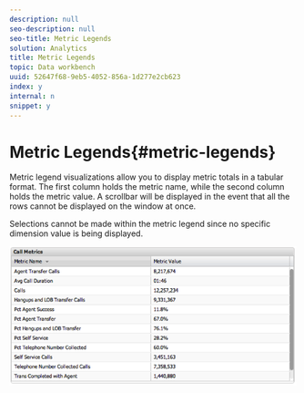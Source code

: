 ```yaml
---
description: null
seo-description: null
seo-title: Metric Legends
solution: Analytics
title: Metric Legends
topic: Data workbench
uuid: 52647f68-9eb5-4052-856a-1d277e2cb623
index: y
internal: n
snippet: y
---
```


# Metric Legends{#metric-legends}

Metric legend visualizations allow you to display metric totals in a tabular format. The first column holds the metric name, while the second column holds the metric value. A scrollbar will be displayed in the event that all the rows cannot be displayed on the window at once.

Selections cannot be made within the metric legend since no specific dimension value is being displayed.

![](assets/metric_legend.png)

